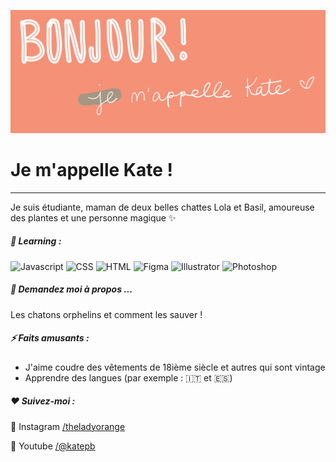 ![Bonjour](https://raw.githubusercontent.com/kateundercoffler/kateundercoffler/main/GitHubBanner.gif)
# Je m'appelle Kate !
****

Je suis étudiante, maman de deux belles chattes Lola et Basil, amoureuse des plantes et une personne magique  ✨

##### :orange_book: Learning :

![Javascript](https://img.shields.io/badge/JavaScript-F7DF1E?style=for-the-badge&logo=javascript&logoColor=black)
![CSS](https://img.shields.io/badge/CSS-239120?&style=for-the-badge&logo=css3&logoColor=white)
![HTML](https://img.shields.io/badge/HTML-239120?style=for-the-badge&logo=html5&logoColor=white)
![Figma](https://img.shields.io/badge/Figma-F24E1E?style=for-the-badge&logo=figma&logoColor=white)
![Illustrator](https://img.shields.io/badge/Adobe%20Illustrator-FF9A00?style=for-the-badge&logo=adobe%20illustrator&logoColor=white) 
![Photoshop](https://img.shields.io/badge/Adobe%20Photoshop-31A8FF?style=for-the-badge&logo=Adobe%20Photoshop&logoColor=black)


##### 💬 Demandez moi à propos ...
Les chatons orphelins et comment les sauver !




##### ⚡️ Faits amusants : 
- J'aime coudre des vêtements de 18ième siècle et autres qui sont vintage
- Apprendre des langues (par exemple : :it: et :es:)

##### :heart: Suivez-moi : 

:camera_flash: Instagram [/theladyorange](https://instagram.com/theladyorange)

:movie_camera: Youtube [/@katepb](https://youtube.com/@katepb)
